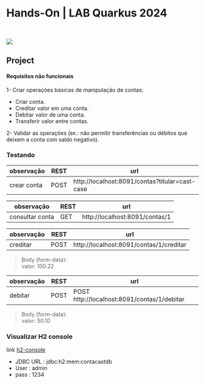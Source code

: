 # Hands-On |  LAB Quarkus 2024
<img src="https://img.shields.io/badge/by-Alejandro.Fuentes-informational?style=for-the-badge&logoColor=white&color=004767" alt="" /> <img src="https://img.shields.io/badge/for-CAST_group-informational?style=for-the-badge&logoColor=white&color=004767" alt="" />

<img src="https://img.shields.io/badge/Java_17-ED8B00?style=for-the-badge&logo=openjdk&logoColor=white" />

## Project


#### Requisitos não funcionais

1- Criar operações básicas de manipulação de contas:

* Criar conta.
* Creditar valor em uma conta.
* Debitar valor de uma conta.
* Transferir valor entre contas.

2- Validar as operações (ex.: não permitir transferências ou débitos que
deixem a conta com saldo negativo).

### Testando 

observação | REST | url |
-|-|-
crear conta | POST | http://localhost:8091/contas?titular=cast-case


observação | REST | url |
-|-|-
consultar conta | GET | http://localhost:8091/contas/1


observação | REST | url |
-|-|-
creditar | POST | http://localhost:8091/contas/1/creditar

> Body (form-data): <br>
> valor: 100.22

observação | REST | url |
-|-|-
debitar | POST | POST http://localhost:8091/contas/1/debitar

> Body (form-data): <br>
> valor: 50.10



### Visualizar H2 console

link [h2-console][link-h2]
* JDBC URL : jdbc:h2:mem:contacastdb
* User : admin
* pass : 1234



<!-- links and tools -->
[link-h2]:http://localhost:8091/h2-console